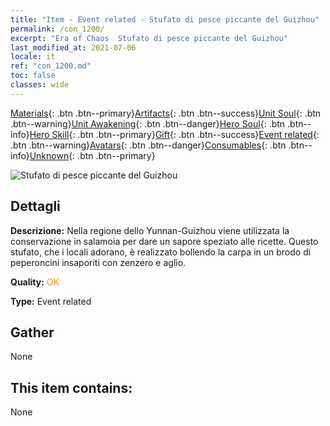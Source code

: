```yaml
---
title: "Item - Event related - Stufato di pesce piccante del Guizhou"
permalink: /con_1200/
excerpt: "Era of Chaos  Stufato di pesce piccante del Guizhou"
last_modified_at: 2021-07-06
locale: it
ref: "con_1200.md"
toc: false
classes: wide
---
```

 [Materials](/ItemsIT/){: .btn .btn--primary}[Artifacts](/ItemsIT/Artifacts/){: .btn .btn--success}[Unit Soul](/ItemsIT/UnitSoul/){: .btn .btn--warning}[Unit Awakening](/ItemsIT/UnitAwakening/){: .btn .btn--danger}[Hero Soul](/ItemsIT/HeroSoul/){: .btn .btn--info}[Hero Skill](/ItemsIT/HeroSkill/){: .btn .btn--primary}[Gift](/ItemsIT/Gift/){: .btn .btn--success}[Event related](/ItemsIT/Events/){: .btn .btn--warning}[Avatars](/ItemsIT/Avatars/){: .btn .btn--danger}[Consumables](/ItemsIT/Consumables/){: .btn .btn--info}[Unknown](/ItemsIT/Unknown/){: .btn .btn--primary}

 ![Stufato di pesce piccante del Guizhou](/images/t/i_81521131.png)

## Dettagli
 **Descrizione:** Nella regione dello Yunnan-Guizhou viene utilizzata la conservazione in salamoia per dare un sapore speziato alle ricette. Questo stufato, che i locali adorano, è realizzato bollendo la carpa in un brodo di peperoncini insaporiti con zenzero e aglio.

 **Quality:** <span style="color: #FF8C00">OK</span>

 **Type:** Event related

## Gather

  None

## This item contains:

  None

